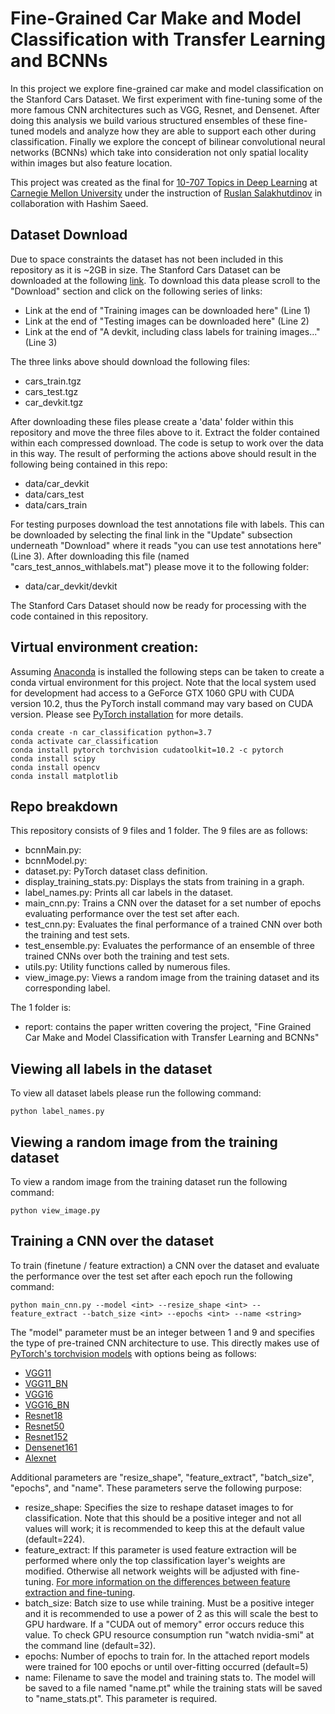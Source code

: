 # Fine-Grained Car Make and Model Classification with Transfer Learning and BCNNs
In this project we explore fine-grained car make and model classification on the Stanford Cars Dataset. We first experiment with fine-tuning some of the more famous CNN architectures such as VGG, Resnet, and Densenet. After doing this analysis we build various structured ensembles of these fine-tuned models and analyze how they are able to support each other during classification. Finally we explore the concept of bilinear convolutional neural networks (BCNNs) which take into consideration not only spatial locality within images but also feature location.

This project was created as the final for [10-707 Topics in Deep Learning](https://deeplearning-cmu-10707.github.io/) at [Carnegie Mellon University](https://www.cmu.edu/) under the instruction of [Ruslan Salakhutdinov](https://www.cs.cmu.edu/~rsalakhu/) in collaboration with Hashim Saeed.  

## Dataset Download
Due to space constraints the dataset has not been included in this repository as it is ~2GB in size. The Stanford Cars Dataset can be downloaded at the following [link](https://ai.stanford.edu/~jkrause/cars/car_dataset.html). To download this data please scroll to the "Download" section and click on the following series of links:
* Link at the end of "Training images can be downloaded here" (Line 1)
* Link at the end of "Testing images can be downloaded here" (Line 2)
* Link at the end of "A devkit, including class labels for training images..." (Line 3)

The three links above should download the following files:
* cars_train.tgz
* cars_test.tgz
* car_devkit.tgz

After downloading these files please create a 'data' folder within this repository and move the three files above to it. Extract the folder contained within each compressed download. The code is setup to work over the data in this way. The result of performing the actions above should result in the following being contained in this repo:
* data/car_devkit
* data/cars_test
* data/cars_train

For testing purposes download the test annotations file with labels. This can be downloaded by selecting the final link in the "Update" subsection underneath "Download" where it reads "you can use test annotations here" (Line 3). After downloading this file (named "cars_test_annos_withlabels.mat") please move it to the following folder:
* data/car_devkit/devkit

The Stanford Cars Dataset should now be ready for processing with the code contained in this repository.


## Virtual environment creation:
Assuming [Anaconda](https://www.anaconda.com/) is installed the following steps can be taken to create a conda virtual environment for this project. Note that the local system used for development had access to a GeForce GTX 1060 GPU with CUDA version 10.2, thus the PyTorch install command may vary based on CUDA version. Please see [PyTorch installation](https://pytorch.org/) for more details.
```
conda create -n car_classification python=3.7
conda activate car_classification
conda install pytorch torchvision cudatoolkit=10.2 -c pytorch
conda install scipy
conda install opencv
conda install matplotlib
```

## Repo breakdown
This repository consists of 9 files and 1 folder. The 9 files are as follows:
* bcnnMain.py:
* bcnnModel.py:
* dataset.py: PyTorch dataset class definition.
* display_training_stats.py: Displays the stats from training in a graph.
* label_names.py: Prints all car labels in the dataset.
* main_cnn.py: Trains a CNN over the dataset for a set number of epochs evaluating performance over the test set after each.
* test_cnn.py: Evaluates the final performance of a trained CNN over both the training and test sets.
* test_ensemble.py: Evaluates the performance of an ensemble of three trained CNNs over both the training and test sets.
* utils.py: Utility functions called by numerous files.
* view_image.py: Views a random image from the training dataset and its corresponding label.

The 1 folder is:
* report: contains the paper written covering the project, "Fine Grained Car Make and Model Classification with Transfer Learning and BCNNs"  

## Viewing all labels in the dataset
To view all dataset labels please run the following command:
```
python label_names.py
```

## Viewing a random image from the training dataset
To view a random image from the training dataset run the following command:
```
python view_image.py
```

## Training a CNN over the dataset
To train (finetune / feature extraction) a CNN over the dataset and evaluate the performance over the test set after each epoch run the following command:
```
python main_cnn.py --model <int> --resize_shape <int> --feature_extract --batch_size <int> --epochs <int> --name <string>
```

The "model" parameter must be an integer between 1 and 9 and specifies the type of pre-trained CNN architecture to use. This directly makes use of [PyTorch's torchvision models](https://pytorch.org/docs/stable/torchvision/models.html) with options being as follows:
* [VGG11](https://arxiv.org/abs/1409.1556)
* [VGG11_BN](https://arxiv.org/abs/1409.1556)
* [VGG16](https://arxiv.org/abs/1409.1556)
* [VGG16_BN](https://arxiv.org/abs/1409.1556)
* [Resnet18](https://arxiv.org/abs/1512.03385)
* [Resnet50](https://arxiv.org/abs/1512.03385)
* [Resnet152](https://arxiv.org/abs/1512.03385)
* [Densenet161](https://arxiv.org/abs/1608.06993)
* [Alexnet](https://arxiv.org/abs/1404.5997)

Additional parameters are "resize_shape", "feature_extract", "batch_size", "epochs", and "name". These parameters serve the following purpose:
* resize_shape: Specifies the size to reshape dataset images to for classification. Note that this should be a positive integer and not all values will work; it is recommended to keep this at the default value (default=224).
* feature_extract: If this parameter is used feature extraction will be performed where only the top classification layer's weights are modified. Otherwise all network weights will be adjusted with fine-tuning. [For more information on the differences between feature extraction and fine-tuning](https://stats.stackexchange.com/questions/255364/fine-tuning-vs-joint-training-vs-feature-extraction#:~:text=You%20train%20a%20model%20on,it%20on%20a%20new%20dataset.).
* batch_size: Batch size to use while training. Must be a positive integer and it is recommended to use a power of 2 as this will scale the best to GPU hardware. If a "CUDA out of memory" error occurs reduce this value. To check GPU resource consumption run "watch nvidia-smi" at the command line (default=32).  
* epochs: Number of epochs to train for. In the attached report models were trained for 100 epochs or until over-fitting occurred (default=5)
* name: Filename to save the model and training stats to. The model will be saved to a file named "name.pt" while the training stats will be saved to "name_stats.pt". This parameter is required.   
